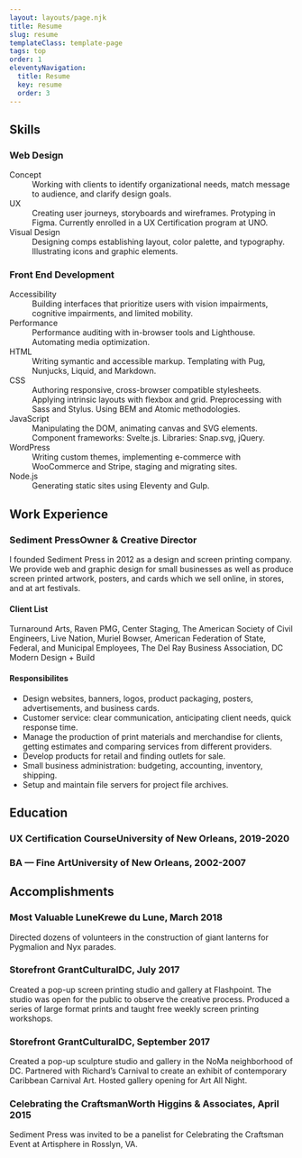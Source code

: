 ```yaml
---
layout: layouts/page.njk
title: Resume
slug: resume
templateClass: template-page
tags: top
order: 1
eleventyNavigation:
  title: Resume
  key: resume
  order: 3
---
```

## Skills
### Web Design
<dl>
  <div>
    <dt>Concept</dt>
    <dd>Working with clients to identify organizational needs, match message to audience, and clarify design goals.</dd>
  </div>
  <div>
    <dt>UX</dt>
    <dd>Creating user journeys, storyboards and wireframes. Protyping in Figma. Currently enrolled in a UX Certification program at UNO.</dd>
  </div>
  <div>
    <dt>Visual Design</dt>
    <dd>Designing comps establishing layout, color palette, and typography. Illustrating icons and graphic elements.</dd>
  </div>
</dl>

### Front End Development
<dl>
  <div>
    <dt>Accessibility</dt>
    <dd>Building interfaces that prioritize users with vision impairments, cognitive impairments, and limited mobility.</dd>
  </div>
    <div>
    <dt>Performance</dt>
    <dd>Performance auditing with in-browser tools and Lighthouse. Automating media optimization.</dd>
  </div>
  <div>
    <dt>HTML</dt>
    <dd>Writing symantic and accessible markup. Templating with Pug, Nunjucks, Liquid, and Markdown.</dd>
  </div>
  <div>
    <dt>CSS</dt>
    <dd>Authoring responsive, cross-browser compatible stylesheets. Applying intrinsic layouts with flexbox and grid. Preprocessing with Sass and Stylus. Using BEM and Atomic methodologies.</dd>
  </div>
  <div>
    <dt>JavaScript</dt>
    <dd>Manipulating the DOM, animating canvas and SVG elements. Component frameworks: Svelte.js. Libraries: Snap.svg, jQuery.</dd>
  </div>
  <div>
    <dt>WordPress</dt>
    <dd>Writing custom themes, implementing e-commerce with WooCommerce and Stripe, staging and migrating sites.</dd>
  </div>
  <div>
    <dt>Node.js</dt>
    <dd>Generating static sites using Eleventy and Gulp.</dd>
  </div>
</dl>

## Work Experience
### Sediment Press<span class="h3-sub">Owner & Creative Director</span>

I founded Sediment Press in 2012 as a design and screen printing company. We provide web and graphic design for small businesses as well as produce screen printed artwork, posters, and cards which we sell online, in stores, and at art festivals.

#### Client List
Turnaround Arts, Raven PMG, Center Staging, The American Society of Civil Engineers, Live Nation, Muriel Bowser, American Federation of State, Federal, and Municipal Employees, The Del Ray Business Association, DC Modern Design + Build

#### Responsibilites
- Design websites, banners, logos, product packaging, posters, advertisements, and business cards.
- Customer service: clear communication, anticipating client needs, quick response time.
- Manage the production of print materials and merchandise for clients, getting estimates and comparing services from different providers.
- Develop products for retail and finding outlets for sale.
- Small business administration: budgeting, accounting, inventory, shipping.
- Setup and maintain file servers for project file archives.

## Education
### UX Certification Course<span class="h3-sub">University of New Orleans, 2019-2020</span>

### BA &mdash; Fine Art<span class="h3-sub">University of New Orleans, 2002-2007</span>

## Accomplishments
### Most Valuable Lune<span class="h3-sub">Krewe du Lune, March 2018</span>
Directed dozens of volunteers in the construction of giant lanterns for Pygmalion and Nyx parades.

### Storefront Grant<span class="h3-sub">CulturalDC, July 2017</span>
Created a pop-up screen printing studio and gallery at Flashpoint. The studio was open for the public to observe the creative process. Produced a series of large format prints and taught free weekly screen printing workshops.

### Storefront Grant<span class="h3-sub">CulturalDC, September 2017</span>
Created a pop-up sculpture studio and gallery in the NoMa neighborhood of DC. Partnered with Richard’s Carnival to create an exhibit of contemporary Caribbean Carnival Art. Hosted gallery opening for Art All Night.

### Celebrating the Craftsman<span class="h3-sub">Worth Higgins & Associates, April 2015</span> 
Sediment Press was invited to be a panelist for Celebrating the Craftsman Event at Artisphere in Rosslyn, VA.